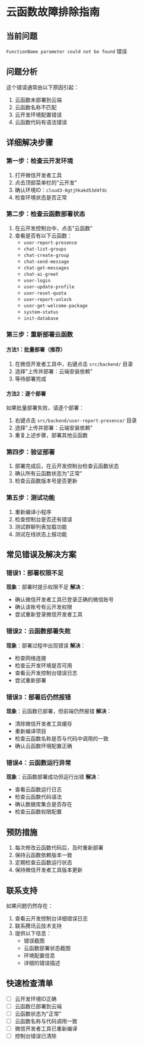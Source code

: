# 云函数故障排除指南

## 当前问题
`FunctionName parameter could not be found` 错误

## 问题分析
这个错误通常由以下原因引起：
1. 云函数未部署到云端
2. 云函数名称不匹配
3. 云开发环境配置错误
4. 云函数代码有语法错误

## 详细解决步骤

### 第一步：检查云开发环境
1. 打开微信开发者工具
2. 点击顶部菜单栏的"云开发"
3. 确认环境ID：`cloud3-8gtjhkakd53d4fdc`
4. 检查环境状态是否正常

### 第二步：检查云函数部署状态
1. 在云开发控制台中，点击"云函数"
2. 查看是否有以下云函数：
   - `user-report-presence`
   - `chat-list-groups`
   - `chat-create-group`
   - `chat-send-message`
   - `chat-get-messages`
   - `chat-ai-greet`
   - `user-login`
   - `user-update-profile`
   - `user-reset-quota`
   - `user-report-unlock`
   - `user-get-welcome-package`
   - `system-status`
   - `init-database`

### 第三步：重新部署云函数
#### 方法1：批量部署（推荐）
1. 在微信开发者工具中，右键点击 `src/backend/` 目录
2. 选择"上传并部署：云端安装依赖"
3. 等待部署完成

#### 方法2：逐个部署
如果批量部署失败，请逐个部署：
1. 右键点击 `src/backend/user-report-presence/` 目录
2. 选择"上传并部署：云端安装依赖"
3. 重复上述步骤，部署其他云函数

### 第四步：验证部署
1. 部署完成后，在云开发控制台检查云函数状态
2. 确认所有云函数状态为"正常"
3. 检查云函数版本号是否更新

### 第五步：测试功能
1. 重新编译小程序
2. 检查控制台是否还有错误
3. 测试群聊列表加载功能
4. 测试在线状态上报功能

## 常见错误及解决方案

### 错误1：部署权限不足
**现象**：部署时提示权限不足
**解决**：
- 确认微信开发者工具已登录正确的微信账号
- 确认该账号有云开发权限
- 尝试重新登录微信开发者工具

### 错误2：云函数部署失败
**现象**：部署过程中出现错误
**解决**：
- 检查网络连接
- 检查云开发环境是否可用
- 查看云开发控制台错误日志
- 尝试重新部署

### 错误3：部署后仍然报错
**现象**：云函数已部署，但前端仍然报错
**解决**：
- 清除微信开发者工具缓存
- 重新编译项目
- 检查云函数名称是否与代码中调用的一致
- 确认云函数环境配置正确

### 错误4：云函数运行异常
**现象**：云函数部署成功但运行出错
**解决**：
- 查看云函数运行日志
- 检查云函数代码语法
- 确认数据库集合是否存在
- 检查云函数权限配置

## 预防措施
1. 每次修改云函数代码后，及时重新部署
2. 保持云函数依赖版本一致
3. 定期检查云函数运行状态
4. 保持微信开发者工具版本更新

## 联系支持
如果问题仍然存在：
1. 查看云开发控制台详细错误日志
2. 联系腾讯云技术支持
3. 提供以下信息：
   - 错误截图
   - 云函数部署状态截图
   - 环境配置信息
   - 详细的错误描述

## 快速检查清单
- [ ] 云开发环境ID正确
- [ ] 云函数已部署到云端
- [ ] 云函数状态为"正常"
- [ ] 云函数名称与代码调用一致
- [ ] 微信开发者工具已重新编译
- [ ] 控制台错误已清除
